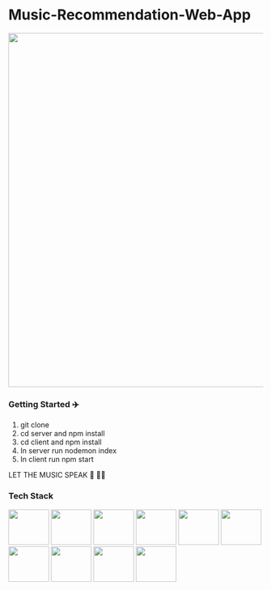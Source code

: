 # Music-Recommendation-Web-App 
 <img src="https://user-images.githubusercontent.com/66815801/142719469-310136c8-355c-4a74-be2c-e37921762923.jpg" height="700px" width="1000px">



### Getting Started ✈️ <br>

1. git clone <repo link>
2. cd server and npm install
3. cd client and npm install
4. In server run nodemon index
5. In client run npm start
  
  LET THE MUSIC SPEAK 🎵 👯‍♀️  <br>
  
### Tech Stack
  <p align="left">
 <img src="https://raw.githubusercontent.com/Tishasoumya-02/devicon/2ae2a900d2f041da66e950e4d48052658d850630/icons/react/react-original-wordmark.svg" height="70px" width="80px">
   <img src="https://raw.githubusercontent.com/Tishasoumya-02/devicon/2ae2a900d2f041da66e950e4d48052658d850630/icons/nodejs/nodejs-original-wordmark.svg" height="70px" width="80px">
    <img src="https://raw.githubusercontent.com/Tishasoumya-02/devicon/2ae2a900d2f041da66e950e4d48052658d850630/icons/javascript/javascript-original.svg" height="70px" width="80px">
     <img src="https://raw.githubusercontent.com/Tishasoumya-02/devicon/2ae2a900d2f041da66e950e4d48052658d850630/icons/css3/css3-original-wordmark.svg" height="70px" width="80px">
    <img src="https://raw.githubusercontent.com/Tishasoumya-02/devicon/2ae2a900d2f041da66e950e4d48052658d850630/icons/materialui/materialui-original.svg" height="70px" width="80px">
     <img src="https://raw.githubusercontent.com/Tishasoumya-02/devicon/2ae2a900d2f041da66e950e4d48052658d850630/icons/bootstrap/bootstrap-original.svg" height="70px" width="80px">
     <img src="https://raw.githubusercontent.com/Tishasoumya-02/devicon/2ae2a900d2f041da66e950e4d48052658d850630/icons/express/express-original-wordmark.svg" height="70px" width="80px">
     <img src="https://raw.githubusercontent.com/Tishasoumya-02/devicon/2ae2a900d2f041da66e950e4d48052658d850630/icons/python/python-original-wordmark.svg" height="70px" width="80px">
     <img src="https://raw.githubusercontent.com/Tishasoumya-02/devicon/2ae2a900d2f041da66e950e4d48052658d850630/icons/flask/flask-original-wordmark.svg" height="70px" width="80px">
    <img src="https://raw.githubusercontent.com/Tishasoumya-02/devicon/2ae2a900d2f041da66e950e4d48052658d850630/icons/mongodb/mongodb-original-wordmark.svg" height="70px" width="80px">
        
      
  </p>
  
 
